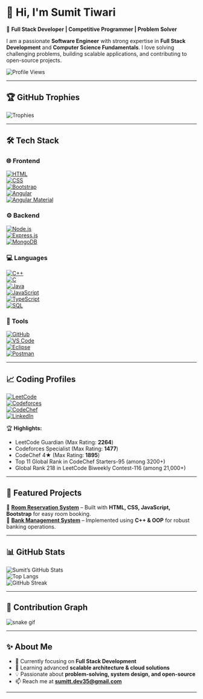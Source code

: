 # 👋 Hi, I'm Sumit Tiwari  

🚀 **Full Stack Developer | Competitive Programmer | Problem Solver**  

I am a passionate **Software Engineer** with strong expertise in **Full Stack Development** and **Computer Science Fundamentals**. I love solving challenging problems, building scalable applications, and contributing to open-source projects.  

![Profile Views](https://komarev.com/ghpvc/?username=Sumit-Dev35&label=Profile%20views&color=0e75b6&style=flat)  

---

## 🏆 GitHub Trophies  

![Trophies](https://github-profile-trophy.vercel.app/?username=Sumit-Dev35&theme=radical&margin-w=15&margin-h=15&no-frame=true&column=7)  

---

## 🛠️ Tech Stack  

### 🌐 Frontend  
[![HTML](https://img.shields.io/badge/HTML5-E34F26?style=for-the-badge&logo=html5&logoColor=white)]()  
[![CSS](https://img.shields.io/badge/CSS3-1572B6?style=for-the-badge&logo=css3&logoColor=white)]()  
[![Bootstrap](https://img.shields.io/badge/Bootstrap-563D7C?style=for-the-badge&logo=bootstrap&logoColor=white)]()  
[![Angular](https://img.shields.io/badge/Angular-DD0031?style=for-the-badge&logo=angular&logoColor=white)]()  
[![Angular Material](https://img.shields.io/badge/Angular%20Material-757575?style=for-the-badge&logo=angular&logoColor=white)]()  

### ⚙️ Backend  
[![Node.js](https://img.shields.io/badge/Node.js-339933?style=for-the-badge&logo=node.js&logoColor=white)]()  
[![Express.js](https://img.shields.io/badge/Express.js-000000?style=for-the-badge&logo=express&logoColor=white)]()  
[![MongoDB](https://img.shields.io/badge/MongoDB-47A248?style=for-the-badge&logo=mongodb&logoColor=white)]()  

### 💻 Languages  
[![C++](https://img.shields.io/badge/C++-00599C?style=for-the-badge&logo=c%2b%2b&logoColor=white)]()  
[![C](https://img.shields.io/badge/C-00599C?style=for-the-badge&logo=c&logoColor=white)]()  
[![Java](https://img.shields.io/badge/Java-007396?style=for-the-badge&logo=java&logoColor=white)]()  
[![JavaScript](https://img.shields.io/badge/JavaScript-F7DF1E?style=for-the-badge&logo=javascript&logoColor=black)]()  
[![TypeScript](https://img.shields.io/badge/TypeScript-007ACC?style=for-the-badge&logo=typescript&logoColor=white)]()  
[![SQL](https://img.shields.io/badge/SQL-336791?style=for-the-badge&logo=postgresql&logoColor=white)]()  

### 🧰 Tools  
[![GitHub](https://img.shields.io/badge/GitHub-181717?style=for-the-badge&logo=github&logoColor=white)](https://github.com/Sumit-Dev35)  
[![VS Code](https://img.shields.io/badge/VS%20Code-0078d7?style=for-the-badge&logo=visual-studio-code&logoColor=white)]()  
[![Eclipse](https://img.shields.io/badge/Eclipse-2C2255?style=for-the-badge&logo=eclipse&logoColor=white)]()  
[![Postman](https://img.shields.io/badge/Postman-FF6C37?style=for-the-badge&logo=postman&logoColor=white)]()  

---

## 📈 Coding Profiles  

[![LeetCode](https://img.shields.io/badge/LeetCode-FFA116?style=for-the-badge&logo=leetcode&logoColor=white)](https://leetcode.com/u/Bitwise_Operator/)  
[![Codeforces](https://img.shields.io/badge/Codeforces-1F8ACB?style=for-the-badge&logo=codeforces&logoColor=white)](https://codeforces.com/profile/Bitwise_operator)  
[![CodeChef](https://img.shields.io/badge/CodeChef-5B4638?style=for-the-badge&logo=codechef&logoColor=white)](https://www.codechef.com/users/bitwise91)  
[![LinkedIn](https://img.shields.io/badge/LinkedIn-0A66C2?style=for-the-badge&logo=linkedin&logoColor=white)](https://www.linkedin.com/in/sumit-tiwari-b7a5b1222/)  

🏆 **Highlights:**  
- LeetCode Guardian (Max Rating: **2264**)  
- Codeforces Specialist (Max Rating: **1477**)  
- CodeChef 4★ (Max Rating: **1895**)  
- Top 11 Global Rank in CodeChef Starters-95 (among 3200+)  
- Global Rank 218 in LeetCode Biweekly Contest-116 (among 21,000+)  

---

## 📂 Featured Projects  

🔹 [**Room Reservation System**](https://github.com/SUMIT-TI/roombooking) – Built with **HTML, CSS, JavaScript, Bootstrap** for easy room booking.  
🔹 [**Bank Management System**](https://github.com/SUMIT-TI/Bank-Management-Solution) – Implemented using **C++ & OOP** for robust banking operations.  

---

## 📊 GitHub Stats  

![Sumit’s GitHub Stats](https://github-readme-stats.vercel.app/api?username=Sumit-Dev35&show_icons=true&theme=radical)  
![Top Langs](https://github-readme-stats.vercel.app/api/top-langs/?username=Sumit-Dev35&layout=compact&theme=radical)  
![GitHub Streak](https://streak-stats.demolab.com?user=Sumit-Dev35&theme=radical)  

---

## 🐍 Contribution Graph  

![snake gif](https://github.com/Sumit-Dev35/Sumit-Dev35/blob/output/github-contribution-grid-snake.svg)  

---

## ✨ About Me  

- 🔭 Currently focusing on **Full Stack Development**  
- 🌱 Learning advanced **scalable architecture & cloud solutions**  
- 💡 Passionate about **problem-solving, system design, and open-source**  
- 📫 Reach me at **sumitt.dev35@gmail.com**  

---
